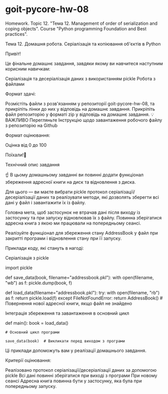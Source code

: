 # goit-pycore-hw-08
Homework. Topic 12.  "Тема 12. Management of order of serialization and coping objects". Course "Python programming Foundation and Best practices".


Тема 12. Домашня робота. Серіалізація та копіювання об'єктів в Python



Привіт!

Це фiнальне домашнє завдання, завдяки якому ви навчитеся наступним корисним навичкам:

Серіалізація та десеріалізація даних з використанням pickle
Робота з файлами


Формат здачі:

Розмістіть файли з розв'язанням у репозиторії goit-pycore-hw-08, та прикріпіть лінки до них у відповідь на домашнє завдання.
Прикріпіть файл репозиторію у форматi zip у відповідь на домашнє завдання.
💡 ВАЖЛИВО
Перегляньте Iнструкцію щодо завантаження робочого файлу з репозиторію на Github


Формат оцінювання:

Оцінка від 0 до 100


Поїхали!🚀





Технiчний опис завдання

☝ В цьому домашньому завданні ви повинні додати функціонал збереження адресної книги на диск та відновлення з диска.


Для цього — ви маєте вибрати pickle протокол серіалізації/десеріалізації даних та реалізувати методи, які дозволять зберегти всі дані у файл і завантажити їх із файлу.



Головна мета, щоб застосунок не втрачав дані після виходу із застосунку та при запуску відновлював їх з файлу. Повинна зберігатися адресна книга з якою ми працювали на попередньому сеансі.



Реалізуйте функціонал для збереження стану AddressBook у файл при закритті програми і відновлення стану при її запуску.



Приклади коду, які стануть в нагоді:

Серіалізація з pickle

import pickle

def save_data(book, filename="addressbook.pkl"):
    with open(filename, "wb") as f:
        pickle.dump(book, f)

def load_data(filename="addressbook.pkl"):
    try:
        with open(filename, "rb") as f:
            return pickle.load(f)
    except FileNotFoundError:
        return AddressBook()  # Повернення нової адресної книги, якщо файл не знайдено



Інтеграція збереження та завантаження в основний цикл

def main():
    book = load_data()

    # Основний цикл програми

    save_data(book)  # Викликати перед виходом з програми



Ці приклади допоможуть вам у реалізації домашнього завдання.


Критерії оцінювання:

Реалізовано протокол серіалізації/десеріалізації даних за допомогою pickle
Всі дані повинні зберігатися при виході з програми
При новому сеансі Адресна книга повинна бути у застосунку, яка була при попередньому запуску.
